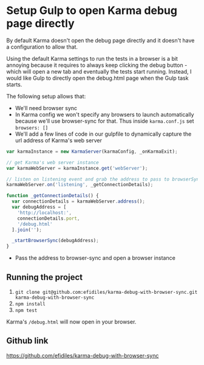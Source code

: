 # Setup Gulp to open Karma debug page directly

By default Karma doesn't open the debug page directly and it doesn't have a
configuration to allow that.

Using the default Karma settings to run the tests in a browser is a bit annoying because it requires to always keep clicking the debug button - which will open a new tab and eventually the tests start running. Instead, I would like Gulp to directly open the debug.html page when the Gulp task starts.

The following setup allows that:

- We'll need browser sync
- In Karma config we won't specify any browsers to launch automatically because we'll use browser-sync for that.
Thus inside `karma.conf.js` set `browsers: []`
- We'll add a few lines of code in our gulpfile to dynamically capture the url address of Karma's web server

```js
var karmaInstance = new KarmaServer(karmaConfig, _onKarmaExit);

// get Karma's web server instance
var karmaWebServer = karmaInstance.get('webServer');

// listen on listening event and grab the address to pass to browserSync
karmaWebServer.on('listening', _getConnectionDetails);
```

```js
function _getConnectionDetails() {
  var connectionDetails = karmaWebServer.address();
  var debugAddress = [
    'http://localhost:',
    connectionDetails.port,
    '/debug.html'
  ].join('');

  _startBrowserSync(debugAddress);
}
```
- Pass the address to browser-sync and open a browser instance

## Running the project
1. `git clone git@github.com:efidiles/karma-debug-with-browser-sync.git karma-debug-with-browser-sync`
2. `npm install`
3. `npm test`

Karma's `/debug.html` will now open in your browser.

## Github link
<a href="https://github.com/efidiles/karma-debug-with-browser-sync" target="_blank">https://github.com/efidiles/karma-debug-with-browser-sync</a>
